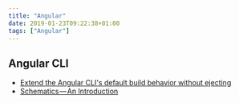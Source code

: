 ```yaml
---
title: "Angular"
date: 2019-01-23T09:22:38+01:00
tags: ["Angular"]
---
```


## Angular CLI

- [Extend the Angular CLI's default build behavior without ejecting](https://github.com/manfredsteyer/ngx-build-plus)
- [Schematics — An Introduction](https://blog.angular.io/schematics-an-introduction-dc1dfbc2a2b2)
